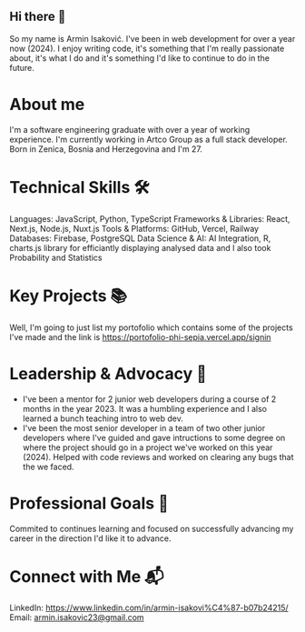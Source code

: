 ## Hi there 👋

So my name is Armin Isaković. I've been in web development for over a year now (2024). I enjoy writing code, it's something that I'm really passionate about, it's what I do and it's something I'd like to continue to do in the future. 

# About me
I'm a software engineering graduate with over a year of working experience. I'm currently working in Artco Group as a full stack developer. Born in Zenica, Bosnia and Herzegovina and I'm 27.

# Technical Skills 🛠️
Languages: JavaScript, Python, TypeScript
Frameworks & Libraries: React, Next.js, Node.js, Nuxt.js
Tools & Platforms: GitHub, Vercel, Railway
Databases: Firebase, PostgreSQL
Data Science & AI: AI Integration, R, charts.js library for efficiantly displaying analysed data and I also took Probability and Statistics 

# Key Projects 📚
Well, I'm going to just list my portofolio which contains some of the projects I've made and the link is https://portofolio-phi-sepia.vercel.app/signin  

# Leadership & Advocacy 🌟
- I've been a mentor for 2 junior web developers during a course of 2 months in the year 2023. It was a humbling experience and I also learned a bunch teaching intro to web dev.
- I've been the most senior developer in a team of two other junior developers where I've guided and gave intructions to some degree on where the project should go in a project we've worked on this year (2024). Helped with code reviews and worked on clearing any bugs that the we faced.

# Professional Goals 🚀
Commited to continues learning and focused on successfully advancing my career in the direction I'd like it to advance.

# Connect with Me 📬
LinkedIn: https://www.linkedin.com/in/armin-isakovi%C4%87-b07b24215/
Email: armin.isakovic23@gmail.com

<!--
**Armin0001/armin0001** is a ✨ _special_ ✨ repository because its `README.md` (this file) appears on your GitHub profile.

Here are some ideas to get you started:

- 🔭 I’m currently working on ...
- 🌱 I’m currently learning ...
- 👯 I’m looking to collaborate on ...
- 🤔 I’m looking for help with ...
- 💬 Ask me about ...
- 📫 How to reach me: ...
- 😄 Pronouns: ...
- ⚡ Fun fact: ...
-->
